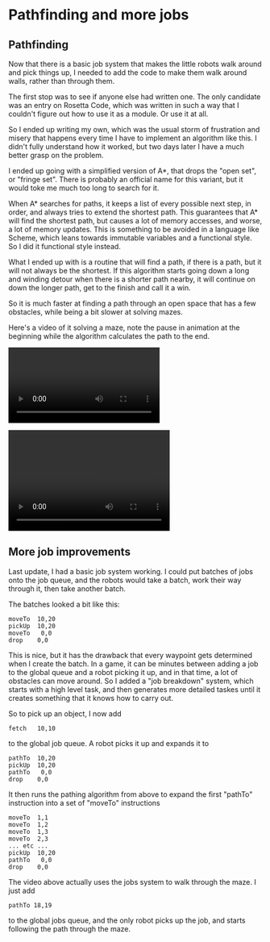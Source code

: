 # Pathfinding and more jobs

## Pathfinding

Now that there is a basic job system that makes the little robots walk around and pick things up, I needed to add the code to make them walk around walls, rather than through them.

The first stop was to see if anyone else had written one.  The only candidate was an entry on Rosetta Code, which was written in such a way that I couldn't figure out how to use it as a module.  Or use it at all.

So I ended up writing my own, which was the usual storm of frustration and misery that happens every time I have to implement an algorithm like this.  I didn't fully understand how it worked, but two days later I have a much better grasp on the problem.

I ended up going with a simplified version of A*, that drops the "open set", or "fringe set".  There is probably an official name for this variant, but it would toke me much too long to search for it.

When A* searches for paths, it keeps a list of every possible next step, in order, and always tries to extend the shortest path.  This guarantees that A* will find the shortest path, but causes a lot of memory accesses, and worse, a lot of memory updates.  This is something to be avoided in a language like Scheme, which leans towards immutable variables and a functional style.  So I did it functional style instead.

What I ended up with is a routine that will find a path, if there is a path, but it will not always be the shortest.  If this algorithm starts going down a long and winding detour when there is a shorter path nearby, it will continue on down the longer path, get to the finish and call it a win.

So it is much faster at finding a path through an open space that has a few obstacles, while being a bit slower at solving mazes.

Here's a video of it solving a maze, note the pause in animation at the beginning while the algorithm calculates the path to the end.

![Maze](mazerunner.mov)

<video src="https://github.com/donomii/leapingFigures/blob/master/dev%20diary/mazerunner.mov?raw=true" width="320" height="200" controls preload>
</video>

## More job improvements

Last update, I had a basic job system working.  I could put batches of jobs onto the job queue, and the robots would take a batch, work their way through it, then take another batch.

The batches looked a bit like this:

	moveTo	10,20
	pickUp  10,20
	moveTo   0,0
	drop	0,0

This is nice, but it has the drawback that every waypoint gets determined when I create the batch.  In a game, it can be minutes between adding a job to the global queue and a robot picking it up, and in that time, a lot of obstacles can move around.  So I added a "job breakdown" system, which starts with a high level task, and then generates more detailed taskes until it creates something that it knows how to carry out. 

So to pick up an object, I now add

	fetch	10,10

to the global job queue.  A robot picks it up and expands it to

	pathTo	10,20
	pickUp  10,20
	pathTo   0,0
	drop	0,0
	
It then runs the pathing algorithm from above to expand the first "pathTo" instruction into a set of "moveTo" instructions

	moveTo	1,1
	moveTo	1,2
	moveTo	1,3
	moveTo	2,3
	... etc ...
	pickUp  10,20
	pathTo   0,0
	drop	0,0

The video above actually uses the jobs system to walk through the maze.  I just add

	pathTo 18,19

to the global jobs queue, and the only robot picks up the job, and starts following the path through the maze.

